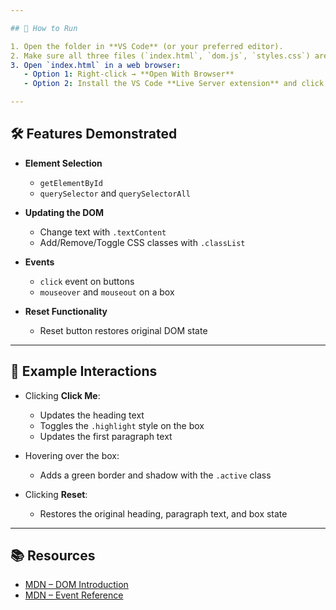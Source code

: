 ```yaml
---

## 🚀 How to Run

1. Open the folder in **VS Code** (or your preferred editor).  
2. Make sure all three files (`index.html`, `dom.js`, `styles.css`) are in the correct structure.  
3. Open `index.html` in a web browser:  
   - Option 1: Right-click → **Open With Browser**  
   - Option 2: Install the VS Code **Live Server extension** and click **Go Live**  

---
```


## 🛠 Features Demonstrated

- **Element Selection**

  - `getElementById`
  - `querySelector` and `querySelectorAll`

- **Updating the DOM**

  - Change text with `.textContent`
  - Add/Remove/Toggle CSS classes with `.classList`

- **Events**

  - `click` event on buttons
  - `mouseover` and `mouseout` on a box

- **Reset Functionality**
  - Reset button restores original DOM state

---

## 📸 Example Interactions

- Clicking **Click Me**:

  - Updates the heading text
  - Toggles the `.highlight` style on the box
  - Updates the first paragraph text

- Hovering over the box:

  - Adds a green border and shadow with the `.active` class

- Clicking **Reset**:
  - Restores the original heading, paragraph text, and box state

---

## 📚 Resources

- [MDN – DOM Introduction](https://developer.mozilla.org/en-US/docs/Web/API/Document_Object_Model/Introduction)
- [MDN – Event Reference](https://developer.mozilla.org/en-US/docs/Web/Events)
